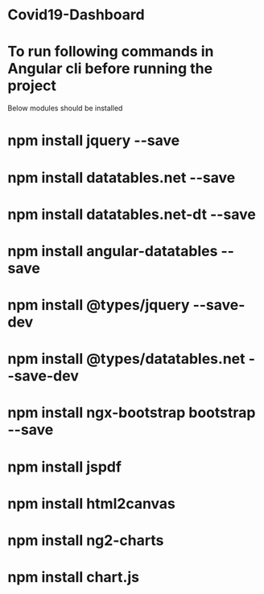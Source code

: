 # Covid19-Dashboard
# To run following commands in Angular cli before running the project
Below modules should be installed

# npm install jquery --save
# npm install datatables.net --save
# npm install datatables.net-dt --save
# npm install angular-datatables --save
# npm install @types/jquery --save-dev
# npm install @types/datatables.net --save-dev
# npm install ngx-bootstrap bootstrap --save


# npm install jspdf 
# npm install html2canvas
# npm install ng2-charts
# npm install chart.js
